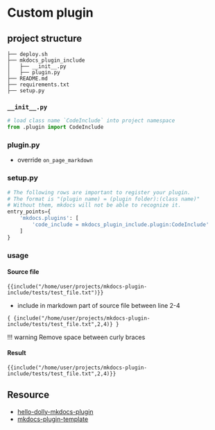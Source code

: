 # Custom plugin

## project structure
```
├── deploy.sh
├── mkdocs_plugin_include
│   ├── __init__.py
│   ├── plugin.py
├── README.md
├── requirements.txt
├── setup.py
```

### `__init__.py`
```python
# load class name `CodeInclude` into project namespace
from .plugin import CodeInclude
```

### plugin.py
- override `on_page_markdown`

### setup.py
```python hl_lines="6"
# The following rows are important to register your plugin.
# The format is "(plugin name) = (plugin folder):(class name)"
# Without them, mkdocs will not be able to recognize it.
entry_points={
    'mkdocs.plugins': [
        'code_include = mkdocs_plugin_include.plugin:CodeInclude'
    ]
}
```

### usage
#### Source file
```
{{include("/home/user/projects/mkdocs-plugin-include/tests/test_file.txt")}}
```

- include in markdown part of source file between line 2-4
  
```
{ {include("/home/user/projects/mkdocs-plugin-include/tests/test_file.txt",2,4)} }
```

!!! warning
    Remove space between curly braces
#### Result
```
{{include("/home/user/projects/mkdocs-plugin-include/tests/test_file.txt",2,4)}}
```


## Resource
- [hello-dolly-mkdocs-plugin](https://github.com/fmaida/hello-dolly-mkdocs-plugin)
- [mkdocs-plugin-template](https://github.com/byrnereese/mkdocs-plugin-template)